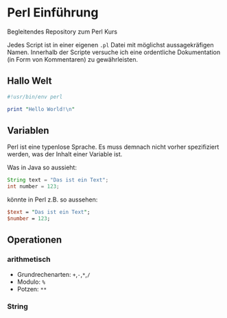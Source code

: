 # Perl Einführung

Begleitendes Repository zum Perl Kurs

Jedes Script ist in einer eigenen `.pl` Datei mit möglichst aussagekräfigen Namen. Innerhalb der Scripte versuche ich eine ordentliche Dokumentation (in Form von Kommentaren) zu gewährleisten.

## Hallo Welt

```perl
#!usr/bin/env perl

print "Hello World!\n"
```

## Variablen

Perl ist eine typenlose Sprache. Es muss demnach nicht vorher spezifiziert werden, was der Inhalt einer Variable ist.

Was in Java so aussieht:

```Java
String text = "Das ist ein Text";
int number = 123;
```

könnte in Perl z.B. so aussehen:

```perl
$text = "Das ist ein Text";
$number = 123;
```

## Operationen

### arithmetisch

* Grundrechenarten: `+`,`-`,`*`,`/`
* Modulo: `%`
* Potzen: `**`

### String

